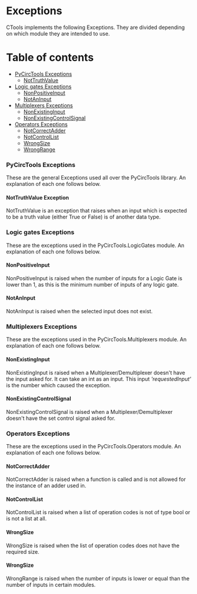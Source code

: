 # Exceptions

CTools implements the following Exceptions. They are divided depending on which module they are intended to use.

# Table of contents

+ [PyCircTools Exceptions](#ctools-exceptions)
    * [NotTruthValue](#not-truth-value)
+ [Logic gates Exceptions](#logic-gates-exceptions)
    * [NonPositiveInput](#non-positive-input)
    * [NotAnInput](#not-an-input)
+ [Multiplexers Exceptions](#multiplexers-exceptions)
    * [NonExistingInput](#non-existing-input)
    * [NonExistingControlSignal](#non-existing-control-signal)
+ [Operators Exceptions](#operators-exceptions)
    * [NotCorrectAdder](#not-correct-adder)
    * [NotControlList](#not-control-list)
    * [WrongSize](#wrong-size)
    * [WrongRange](#wrong-range)

<a name="ctools-exceptions"></a>
### PyCircTools Exceptions

These are the general Exceptions used all over the PyCircTools library. An explanation of each one follows below.

<a name="not-truth-value"></a>
#### NotTruthValue Exception

NotTruthValue is an exception that raises when an input which is expected to be a truth value (either True or False)
is of another data type.

<a name="logic-gates-exceptions"></a>
### Logic gates Exceptions

These are the exceptions used in the PyCircTools.LogicGates module. An explanation of each one follows below.

<a name="non-positive-input"></a>
#### NonPositiveInput

NonPositiveInput is raised when the number of inputs for a Logic Gate is lower than 1, as this is the minimum number
of inputs of any logic gate.

<a name="not-an-input"></a>
#### NotAnInput

NotAnInput is raised when the selected input does not exist.

<a name="muliplexers-exceptions"></a>
### Multiplexers Exceptions

These are the exceptions used in the PyCircTools.Multiplexers module. An explanation of each one follows below.

<a name="non-existing-input"></a>
#### NonExistingInput

NonExistingInput is raised when a Multiplexer/Demultiplexer doesn't have the input asked for. It can take an int as an input. This input _'requestedInput'_ is the number which caused the exception.

<a name="non-existing-control-signal"></a>
#### NonExistingControlSignal

NonExistingControlSignal is raised when a Multiplexer/Demultiplexer doesn't have the set control signal asked for.

<a name="operators-exceptions"></a>
### Operators Exceptions

These are the exceptions used in the PyCircTools.Operators module. An explanation of each one follows below.

<a name="not-correct-adder"></a>
#### NotCorrectAdder

NotCorrectAdder is raised when a function is called and is not allowed for the instance of an adder used in.

<a name="not-control-list"></a>
#### NotControlList

NotControlList is raised when a list of operation codes is not of type bool or is not a list at all.

<a name="wrong-size"></a>
#### WrongSize

WrongSize is raised when the list of operation codes does not have the required size.
 
<a name="wrong-range"></a>
#### WrongSize

WrongRange is raised when the number of inputs is lower or equal than the number of inputs in certain modules.
